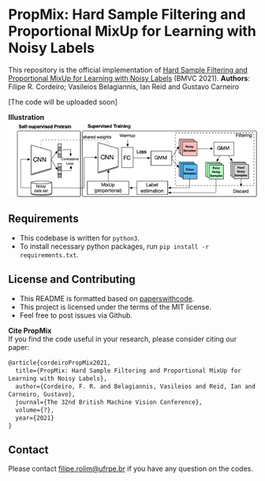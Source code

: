 # PropMix: Hard Sample Filtering and Proportional MixUp for Learning with Noisy Labels
This repository is the official implementation of [Hard Sample Filtering and Proportional MixUp for Learning with Noisy Labels](https://arxiv.org) (BMVC 2021).
<b>Authors</b>: Filipe R. Cordeiro; Vasileios Belagiannis, Ian Reid and Gustavo Carneiro

[The code will be uploaded soon]

<b>Illustration</b>\
<img src="img/propmix_scheme.png">

## Requirements
- This codebase is written for `python3`.
- To install necessary python packages, run `pip install -r requirements.txt`.


## License and Contributing
- This README is formatted based on [paperswithcode](https://github.com/paperswithcode/releasing-research-code).
- This project is licensed under the terms of the MIT license.
- Feel free to post issues via Github. 

<b>Cite PropMix</b>\
If you find the code useful in your research, please consider citing our paper:

```
@article{cordeiroPropMix2021,
  title={PropMix: Hard Sample Filtering and Proportional MixUp for Learning with Noisy Labels},
  author={Cordeiro, F. R. and Belagiannis, Vasileios and Reid, Ian and Carneiro, Gustavo},
  journal={The 32nd British Machine Vision Conference},
  volume={?},
  year={2021}
}
```
## Contact
Please contact filipe.rolim@ufrpe.br if you have any question on the codes.
